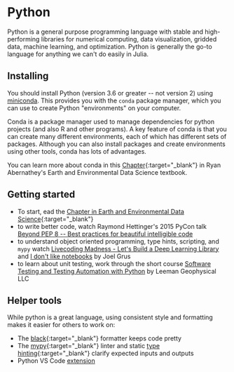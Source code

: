 # Python

Python is a general purpose programming language with stable and high-performing libraries for numerical computing, data visualization, gridded data, machine learning, and optimization.
Python is generally the go-to language for anything we can't do easily in Julia.

## Installing

You should install Python (version 3.6 or greater -- not version 2) using [miniconda](https://docs.conda.io/en/latest/miniconda.html).
This provides you with the `conda` package manager, which you can use to create Python "environments" on your computer.

Conda is a package manager used to manage dependencies for python projects (and also R and other programs).
A key feature of conda is that you can create many different environments, each of which has different sets of packages.
Although you can also install packages and create environments using other tools, conda has lots of advantages.

You can learn more about conda in this [Chapter](https://earth-env-data-science.github.io/lectures/environment/python_environments.html){:target="_blank"} in Ryan Abernathey's Earth and Environmental Data Science textbook.

## Getting started

* To start, ead the [Chapter in Earth and Environmental Data Science](https://earth-env-data-science.github.io/lectures/core_python/python_fundamentals.html){:target="_blank"}
* to write better code, watch Raymond Hettinger's 2015 PyCon talk [Beyond PEP 8 -- Best practices for beautiful intelligible code](https://www.youtube.com/watch?v=wf-BqAjZb8M&list=LL&index=20&t=0s)
* to understand object oriented programming, type hints, scripting, and `mypy` watch [Livecoding Madness - Let's Build a Deep Learning Library](https://www.youtube.com/watch?v=o64FV-ez6Gw) and [I don't like notebooks](https://www.youtube.com/watch?v=7jiPeIFXb6U) by Joel Grus
* to learn about unit testing, work through the short course [Software Testing and Testing Automation with Python](https://leemangeophysicalllc.github.io/testing-with-python/) by Leeman Geophysical LLC

## Helper tools

While python is a great language, using consistent style and formatting makes it easier for others to work on:

* The [black](https://github.com/psf/black){:target="_blank"} formatter keeps code pretty
* The [mypy](http://mypy-lang.org/){:target="_blank"} linter and static [type hinting](https://sunscrapers.com/blog/python-best-practices-static-typing-in-python-with-mypy/){:target="_blank"} clarify expected inputs and outputs
* Python VS Code [extension](https://code.visualstudio.com/docs/languages/python)
